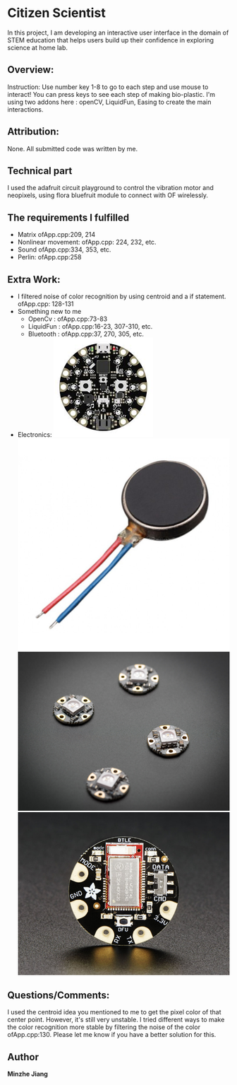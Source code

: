# Citizen Scientist
In this project, I am developing an interactive user interface in the domain of STEM education that helps users build up their confidence in exploring science at home lab.   

## Overview:
Instruction: Use number key 1-8 to go to each step and use mouse to interact!
You can press keys to see each step of making bio-plastic. I'm using two addons here : openCV, LiquidFun, Easing to create the main interactions.

## Attribution:

None.  All submitted code was written by me.


## Technical part
I used the adafruit circuit playground to control the vibration motor and neopixels, using flora bluefruit module to connect with OF wirelessly.

## The requirements I fulfilled
* Matrix  ofApp.cpp:209, 214
* Nonlinear movement: ofApp.cpp: 224, 232, etc.
* Sound ofApp.cpp:334, 353, etc.
* Perlin: ofApp.cpp:258

## Extra Work:

* I filtered noise of color recognition by using centroid and a if statement. ofApp.cpp: 128-131
* Something new to me
    * OpenCv :  ofApp.cpp:73-83
    * LiquidFun :  ofApp.cpp:16-23, 307-310, etc.
    * Bluetooth :  ofApp.cpp:37, 270, 305, etc.
* Electronics:
    ![alt text](https://github.com/wolfm2/oF_2018SP/blob/master/13_Final/JiangMinzhe/circuit_playground.jpeg)
    ![alt text](https://github.com/wolfm2/oF_2018SP/blob/master/13_Final/JiangMinzhe/vibration_motor.jpg)
    ![alt text](https://github.com/wolfm2/oF_2018SP/blob/master/13_Final/JiangMinzhe/neopixel.jpg)
    ![alt text](https://github.com/wolfm2/oF_2018SP/blob/master/13_Final/JiangMinzhe/bluefruit.jpg)
    
## Questions/Comments:
I used the centroid idea you mentioned to me to get the pixel color of that center point. However, it's still very unstable. I tried different ways to make the color recognition more stable by filtering the noise of the color ofApp.cpp:130. Please let me know if you have a better solution for this.

## Author

 **Minzhe Jiang** 











